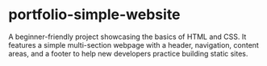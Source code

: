 # portfolio-simple-website
A beginner-friendly project showcasing the basics of HTML and CSS. It features a simple multi-section webpage with a header, navigation, content areas, and a footer to help new developers practice building static sites.
